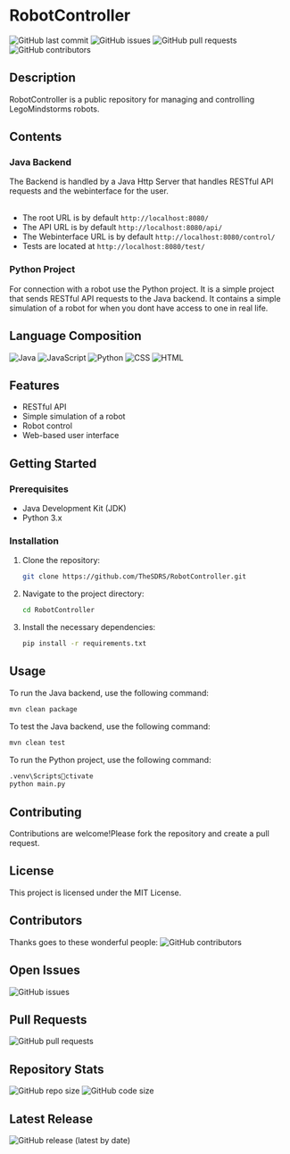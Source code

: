 # RobotController

![GitHub last commit](https://img.shields.io/github/last-commit/TheSDRS/RobotController)
![GitHub issues](https://img.shields.io/github/issues/TheSDRS/RobotController)
![GitHub pull requests](https://img.shields.io/github/issues-pr/TheSDRS/RobotController)
![GitHub contributors](https://img.shields.io/github/contributors/TheSDRS/RobotController)

## Description
RobotController is a public repository for managing and controlling LegoMindstorms robots.

## Contents
### Java Backend
The Backend is handled by a Java Http Server that handles RESTful API requests and the webinterface for the user.<br><br>
- The root URL is by default `http://localhost:8080/`
- The API URL is by default `http://localhost:8080/api/`
- The Webinterface URL is by default `http://localhost:8080/control/`
- Tests are located at `http://localhost:8080/test/`

### Python Project
For connection with a robot use the Python project. It is a simple project that sends RESTful API requests to the Java backend.
It contains a simple simulation of a robot for when you dont have access to one in real life.

## Language Composition
![Java](https://img.shields.io/badge/dynamic/json?color=blue&label=Java&query=Java&url=https://api.github.com/repos/TheSDRS/RobotController/languages)
![JavaScript](https://img.shields.io/badge/dynamic/json?color=yellow&label=JavaScript&query=JavaScript&url=https://api.github.com/repos/TheSDRS/RobotController/languages)
![Python](https://img.shields.io/badge/dynamic/json?color=green&label=Python&query=Python&url=https://api.github.com/repos/TheSDRS/RobotController/languages)
![CSS](https://img.shields.io/badge/dynamic/json?color=red&label=CSS&query=CSS&url=https://api.github.com/repos/TheSDRS/RobotController/languages)
![HTML](https://img.shields.io/badge/dynamic/json?color=orange&label=HTML&query=HTML&url=https://api.github.com/repos/TheSDRS/RobotController/languages)

## Features
- RESTful API
- Simple simulation of a robot
- Robot control
- Web-based user interface

## Getting Started
### Prerequisites
- Java Development Kit (JDK)
- Python 3.x

### Installation
1. Clone the repository:
    ```bash
    git clone https://github.com/TheSDRS/RobotController.git
    ```
2. Navigate to the project directory:
    ```bash
    cd RobotController
    ```
3. Install the necessary dependencies:
    ```bash
    pip install -r requirements.txt
    ```

## Usage
To run the Java backend, use the following command:
```bash
mvn clean package
```
To test the Java backend, use the following command:
```bash
mvn clean test
```

To run the Python project, use the following command:
```bash
.venv\Scriptsctivate
python main.py
```

## Contributing
Contributions are welcome!Please fork the repository and create a pull request.

## License
This project is licensed under the MIT License.

## Contributors
Thanks goes to these wonderful people:
![GitHub contributors](https://img.shields.io/github/contributors/TheSDRS/RobotController)

## Open Issues
![GitHub issues](https://img.shields.io/github/issues-raw/TheSDRS/RobotController)

## Pull Requests
![GitHub pull requests](https://img.shields.io/github/issues-pr-raw/TheSDRS/RobotController)

## Repository Stats
![GitHub repo size](https://img.shields.io/github/repo-size/TheSDRS/RobotController)
![GitHub code size](https://img.shields.io/github/languages/code-size/TheSDRS/RobotController)

## Latest Release
![GitHub release (latest by date)](https://img.shields.io/github/v/release/TheSDRS/RobotController)
